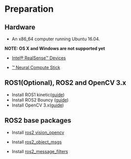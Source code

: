 
# Preparation

## Hardware

* An x86_64 computer running Ubuntu 16.04.

**NOTE: OS X and Windows are not supported yet**

* [Intel® RealSense™ Devices](https://realsense.intel.com/)  

* [™ Neural Compute Stick](https://developer.movidius.com/)

## ROS1(Optional), ROS2 and OpenCV 3.x

* Install ROS1 kinetic([guide](wiki.ros.org/kinetic/Installation/Ubuntu))
* Install ROS2 Bouncy ([guide](https://github.com/ros2/ros2/wiki/Linux-Install-Debians))
* Install OpenCV 3.x([guide](https://docs.opencv.org/3.3.0/d7/d9f/tutorial_linux_install.html))

## ROS2 base packages

* Install [ros2 vision_opencv](https://github.com/ros-perception/vision_opencv/tree/ros2)

* Install [ros2_object_msgs](https://github.com/intel/ros2_object_msgs)

* Install [ros2_message_filters](https://github.com/intel/ros2_message_filters)